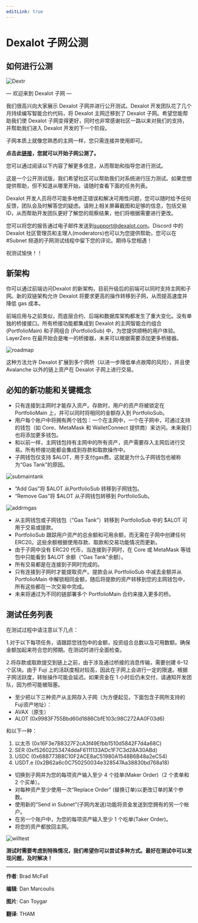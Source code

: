 ```yaml
---
editLink: true
---
```

# Dexalot 子网公测
## 如何进行公测

![Dextr](/images/howtotest/dextrcomp.png)

— 欢迎来到 Dexalot 子网 —

我们很高兴向大家展示 Dexalot 子网并进行公开测试。Dexalot 开发团队花了几个月持续编写智能合约代码，将 Dexalot 主网迁移到了 Dexalot 子网。希望您能帮助我们使 Dexalot 子网变得更好，同时也非常感谢社区一路以来对我们的支持，并帮助我们进入 Dexalot 开发的下一个阶段。

子网本质上就像您熟悉的主网一样，您只需连接并使用即可。

**点击此[链接](https://app.dexalot-test.com/trade)，您就可以开始子网公测了。**

您可以通过阅读以下内容了解更多信息，从而帮助和指导您进行测试。

<YouTube id="vRvaswPuMNg" />

这是一个公开测试版，我们希望社区可以帮助我们对系统进行压力测试。如果您想提供帮助，但不知道从哪里开始，请随时查看下面的任务列表。

Dexalot 开发人员将尽可能多地修正错误和解决可用性问题，您可以随时给予任何反馈，团队会及时解答您的疑虑。请附上相关屏幕截图和足够的信息，包括交易 ID，从而帮助开发团队更好了解您的观察结果，他们将根据需要进行更改。

您可以将您的报告通过电子邮件发送到[support@dexalot.com](support@dexalot.com)。Discord 中的 Dexalot 社区管理员和主理人(moderators)也可以为您提供帮助，您可以在#Subnet 频道的子网测试线程中留下您的评论。期待与您相遇！

祝测试愉快！！

## 新架构

你可以通过前端访问Dexalot 的新架构，目前升级后的前端可以同时支持主网和子网。新的双链架构允许 Dexalot 将要求更高的操作转移到子网，从而提高速度并降低 gas 成本。

前端应用与之前类似，而底层合约、后端和数据库架构都发生了重大变化。没有单独的桥接接口。所有桥接功能都集成到 Dexalot 的主网智能合约组合 (PortfolioMain) 和子网组合 (PortfolioSub) 中，为您提供顺畅的用户体验。LayerZero 在最开始会是唯一的桥接器，未来可以根据需要添加更多桥接器。

![roadmap](/images/howtotest/roadmp.png)

这种方法允许 Dexalot 扩展到多个网桥（以进一步降低单点故障的风险），并且使 Avalanche 以外的链上资产在 Dexalot 子网上进行交易。

## 必知的新功能和关键概念

* 只有连接到主网时才能存入资产。存款时，用户的资产将被锁定在 PortfolioMain 上，并可以同时将相同的金额存入到 PortfolioSub。
* 用户每个账户中将拥有两个钱包：一个在主网中，一个在子网中，可通过支持的钱包（如 Core、MetaMask 和 WalletConnect 提供商）来访问。未来我们也将添加更多钱包。
* 和以前一样，主网钱包持有主网中的所有资产，资产需要存入主网后进行交易。所有桥接功能都会集成到存款和取款操作中。
* 子网钱包仅支持 $ALOT，用于支付gas费。这就是为什么子网钱包也被称为“Gas Tank”的原因。

![submaintank](/images/howtotest/submaintank.png)

* “Add Gas”将 $ALOT 从PortfolioSub 转移到子网钱包。
* “Remove Gas”将 $ALOT 从子网钱包转移到 PortfolioSub。

![addrmgas](/images/howtotest/addrmgas.png)

* 从主网钱包或子网钱包（“Gas Tank”）转移到 PortfolioSub 中的 $ALOT 可用于交易或提款。
* PortfolioSub 跟踪用户资产的总余额和可用余额，而无需在子网中创建任何 ERC20。这些余额根据使用存款、取款和交易功能情况而更新。
* 由于子网中没有 ERC20 代币，当连接到子网时，在 Core 或 MetaMask 等钱包中只能看到 $ALOT 余额（“Gas Tank”余额）。
* 所有交易都是在连接到子网时完成的。
* 只有连接到子网时才能提取资产。提款会从 PortfolioSub 中减去金额并从 PortfolioMain 中解锁相同金额，随后将提款的资产转移到您的主网钱包中，所有这些都在一次交易中完成。
* 未来将通过为不同的链部署多个 PortfolioMain 合约来接入更多的桥。

## 测试任务列表

在测试过程中请注意以下几点：

1.对于以下每项任务，请跟踪您钱包中的金额，投资组合总数以及可用数额。确保金额加起来符合您的预期。在测试时进行全面检查。

2.将存款或取款提交到链上之前，由于涉及通过桥接的消息传输，需要创建 6–12 个区块。由于 Fuji 上的活跃度相对较高，因此在子网上会进行一定的限速。根据子网活跃度，转账操作可能会延迟。如果资金在 1 小时后仍未交付，请通知开发团队，因为桥可能被阻塞。

* 至少把以下三种资产从主网存入子网（为方便起见，下面包含子网所支持的Fuji资产地址）：
* AVAX（原生）
* ALOT (0x9983F755Bbd60d1886CbfE103c98C272AA0F03d6)

和以下一种：

1. 以太币 (0x16F3e7B8327F2cA3f49Efbb1510d5842F7d4a68C)
2. SER (0xf52602253474ddaF6111133ADc1F7C3d28A30ABd)
3. USDC (0x68B773B8C10F2ACE8aC51980A1548B6B48a2eC54)
4. USDT.e (0x2B62a6c0C750250034e328547Aa38830bd768a18)
* 切换到子网并为您的每项资产输入至少 4 个挂单(Maker Order)（2 个卖单和 2 个买单）。
* 对每种资产至少使用一次“Replace Order” (替换订单)以更改订单的某个参数。
* 使用新的“Send in Subnet”(子网内发送)功能将资金发送到您拥有的另一个帐户。
* 在另一个账户中，为您的每项资产输入至少 1 个吃单(Taker Order)。
* 将您的资产都放回主网。

![willtest](/images/howtotest/dextrbarttest.png)

**测试时需要考虑到特殊情况，我们希望你可以尝试多种方式。最好在测试中可以发现问题，及时解决！**

---

**作者**: Brad McFall

**编辑**: Dan Marcoulis

**图片**: Can Toygar

**翻译**: THAM
